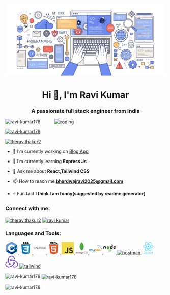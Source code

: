 
![logo](https://github.com/Ravi-kumar178/Ravi-kumar178/blob/main/colorful-banner-with-hands-working-computer-different-electronic-gadgets-devices-symbols-programming-software-development-program-coding_198278-4192.jpg?raw=true)

<h1 align="center">Hi 👋, I'm Ravi Kumar</h1>
<h3 align="center">A passionate full stack engineer from India</h3>


<img align="right" alt="coding" width="350" src="https://miro.medium.com/max/1360/0*7Q3yvSIv_t0ioJ-Z.gif"/>


<p align="left"> <img src="https://komarev.com/ghpvc/?username=ravi-kumar178&label=Profile%20views&color=0e75b6&style=flat" alt="ravi-kumar178" /> </p>

<p align="left"> <a href="https://github.com/ryo-ma/github-profile-trophy"><img src="https://github-profile-trophy.vercel.app/?username=ravi-kumar178" alt="ravi-kumar178" /></a> </p>

<p align="left"> <a href="https://twitter.com/theravithakur2" target="blank"><img src="https://img.shields.io/twitter/follow/theravithakur2?logo=twitter&style=for-the-badge" alt="theravithakur2" /></a> </p>

- 🔭 I’m currently working on [Blog App](https://github.com/Ravi-kumar178/class4-BlogApp)

- 🌱 I’m currently learning **Express Js**

- 💬 Ask me about **React,Tailwind CSS**

- 📫 How to reach me **bhardwajravi2025@gmail.com**

- ⚡ Fun fact **I think I am funny(suggested by readme generator)**

<h3 align="left">Connect with me:</h3>
<p align="left">
<a href="https://twitter.com/theravithakur2" target="blank"><img align="center" src="https://raw.githubusercontent.com/rahuldkjain/github-profile-readme-generator/master/src/images/icons/Social/twitter.svg" alt="theravithakur2" height="30" width="40" /></a>
<a href="https://linkedin.com/in/ravi kumar" target="blank"><img align="center" src="https://raw.githubusercontent.com/rahuldkjain/github-profile-readme-generator/master/src/images/icons/Social/linked-in-alt.svg" alt="ravi kumar" height="30" width="40" /></a>
</p>

<h3 align="left">Languages and Tools:</h3>
<p align="left"> <a href="https://www.w3schools.com/cpp/" target="_blank" rel="noreferrer"> <img src="https://raw.githubusercontent.com/devicons/devicon/master/icons/cplusplus/cplusplus-original.svg" alt="cplusplus" width="40" height="40"/> </a> <a href="https://www.w3schools.com/css/" target="_blank" rel="noreferrer"> <img src="https://raw.githubusercontent.com/devicons/devicon/master/icons/css3/css3-original-wordmark.svg" alt="css3" width="40" height="40"/> </a> <a href="https://expressjs.com" target="_blank" rel="noreferrer"> <img src="https://raw.githubusercontent.com/devicons/devicon/master/icons/express/express-original-wordmark.svg" alt="express" width="40" height="40"/> </a> <a href="https://www.w3.org/html/" target="_blank" rel="noreferrer"> <img src="https://raw.githubusercontent.com/devicons/devicon/master/icons/html5/html5-original-wordmark.svg" alt="html5" width="40" height="40"/> </a> <a href="https://developer.mozilla.org/en-US/docs/Web/JavaScript" target="_blank" rel="noreferrer"> <img src="https://raw.githubusercontent.com/devicons/devicon/master/icons/javascript/javascript-original.svg" alt="javascript" width="40" height="40"/> </a> <a href="https://www.mongodb.com/" target="_blank" rel="noreferrer"> <img src="https://raw.githubusercontent.com/devicons/devicon/master/icons/mongodb/mongodb-original-wordmark.svg" alt="mongodb" width="40" height="40"/> </a> <a href="https://www.mysql.com/" target="_blank" rel="noreferrer"> <img src="https://raw.githubusercontent.com/devicons/devicon/master/icons/mysql/mysql-original-wordmark.svg" alt="mysql" width="40" height="40"/> </a> <a href="https://nodejs.org" target="_blank" rel="noreferrer"> <img src="https://raw.githubusercontent.com/devicons/devicon/master/icons/nodejs/nodejs-original-wordmark.svg" alt="nodejs" width="40" height="40"/> </a> <a href="https://postman.com" target="_blank" rel="noreferrer"> <img src="https://www.vectorlogo.zone/logos/getpostman/getpostman-icon.svg" alt="postman" width="40" height="40"/> </a> <a href="https://reactjs.org/" target="_blank" rel="noreferrer"> <img src="https://raw.githubusercontent.com/devicons/devicon/master/icons/react/react-original-wordmark.svg" alt="react" width="40" height="40"/> </a> <a href="https://redux.js.org" target="_blank" rel="noreferrer"> <img src="https://raw.githubusercontent.com/devicons/devicon/master/icons/redux/redux-original.svg" alt="redux" width="40" height="40"/> </a> <a href="https://tailwindcss.com/" target="_blank" rel="noreferrer"> <img src="https://www.vectorlogo.zone/logos/tailwindcss/tailwindcss-icon.svg" alt="tailwind" width="40" height="40"/> </a> </p>

<p><img align="left" src="https://github-readme-stats.vercel.app/api/top-langs?username=ravi-kumar178&show_icons=true&locale=en&layout=compact" alt="ravi-kumar178" /></p>

<p>&nbsp;<img align="center" src="https://github-readme-stats.vercel.app/api?username=ravi-kumar178&show_icons=true&locale=en" alt="ravi-kumar178" /></p>

<p><img align="center" src="https://github-readme-streak-stats.herokuapp.com/?user=ravi-kumar178&" alt="ravi-kumar178" /></p>


